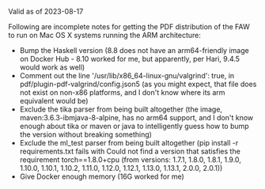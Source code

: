 
Valid as of 2023-08-17

Following are incomplete notes for getting the PDF distribution of the FAW to run on Mac OS X systems running the ARM architecture:

* Bump the Haskell version (8.8 does not have an arm64-friendly image on Docker Hub - 8.10 worked for me, but apparently, per Hari, 9.4.5 would work as well)
* Comment out the line '/usr/lib/x86_64-linux-gnu/valgrind': true, in pdf/plugin-pdf-valgrind/config.json5 (as you might expect, that file does not exist on non-x86 platforms, and I don't know where its arm equivalent would be)
* Exclude the tika parser from being built altogether (the image, maven:3.6.3-ibmjava-8-alpine, has no arm64 support, and I don't know enough about tika or maven or java to intelligently guess how to bump the version without breaking something)
* Exclude the ml_test parser from being built altogether (pip install -r requirements.txt fails with Could not find a version that satisfies the requirement torch==1.8.0+cpu (from versions: 1.7.1, 1.8.0, 1.8.1, 1.9.0, 1.10.0, 1.10.1, 1.10.2, 1.11.0, 1.12.0, 1.12.1, 1.13.0, 1.13.1, 2.0.0, 2.0.1))
* Give Docker enough memory (16G worked for me)
